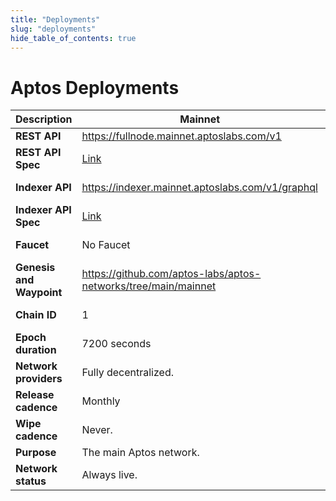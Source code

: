 ```yaml
---
title: "Deployments"
slug: "deployments"
hide_table_of_contents: true
---
```


# Aptos Deployments

|Description                                 |Mainnet | Devnet | Testnet |
|--------------------------------------------|---|---|---|
|**REST API**             | https://fullnode.mainnet.aptoslabs.com/v1 | https://fullnode.devnet.aptoslabs.com/v1 | https://fullnode.testnet.aptoslabs.com/v1 |
|**REST API Spec**        | <a href="https://fullnode.mainnet.aptoslabs.com/v1/spec#/">Link</a> | <a href="https://fullnode.testnet.aptoslabs.com/v1/spec#/">Link</a> | <a href="https://fullnode.devnet.aptoslabs.com/v1/spec#/">Link</a> | 
|**Indexer API**          | https://indexer.mainnet.aptoslabs.com/v1/graphql | https://indexer-testnet.staging.gcp.aptosdev.com/v1/graphql | https://indexer-devnet.staging.gcp.aptosdev.com/v1/graphql |
|**Indexer API Spec**     | <a href="https://cloud.hasura.io/public/graphiql?endpoint=https://indexer-devnet.staging.gcp.aptosdev.com/v1/graphql">Link</a> | <a href="https://cloud.hasura.io/public/graphiql?endpoint=https://indexer-testnet.staging.gcp.aptosdev.com/v1/graphql">Link</a> | <a href="https://cloud.hasura.io/public/graphiql?endpoint=https://indexer.mainnet.aptoslabs.com/v1/graphql">Link</a> | 
|**Faucet**               | No Faucet | (API): https://faucet.testnet.aptoslabs.com <br/> (dApp): https://aptoslabs.com/testnet-faucet | https://faucet.devnet.aptoslabs.com/ |
|**Genesis and Waypoint** | https://github.com/aptos-labs/aptos-networks/tree/main/mainnet | https://github.com/aptos-labs/aptos-networks/tree/main/testnet| https://github.com/aptos-labs/aptos-networks/tree/main/devnet |
|**Chain ID**             | 1 | 2 | [On Aptos Explorer **select Devnet from top right**](https://explorer.aptoslabs.com/?network=Devnet).|
|**Epoch duration**       | 7200 seconds |7200 seconds | 7200 seconds |
|**Network providers**    | Fully decentralized. | Managed by Aptos Labs on behalf of Aptos Foundation. | Managed by Aptos Labs on behalf of Aptos Foundation. |
|**Release cadence**      | Monthly | Weekly | Monthly |
|**Wipe cadence**         | Never. | On update.| Never. |
|**Purpose**              | The main Aptos network. | Long-lived test network. | Bleeding edge and exploratory. |
|**Network status**       | Always live. | Always live. | Almost always live, with brief interruptions during updates. |
